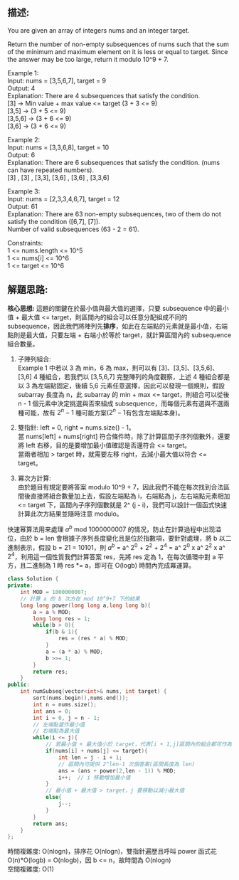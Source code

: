 ## 描述:
You are given an array of integers nums and an integer target.

Return the number of non-empty subsequences of nums such that the sum of the minimum and maximum element on it is less or equal to target. Since the answer may be too large, return it modulo 10^9 + 7.  

Example 1:  
Input: nums = [3,5,6,7], target = 9  
Output: 4  
Explanation: There are 4 subsequences that satisfy the condition.  
[3] -> Min value + max value <= target (3 + 3 <= 9)   
[3,5] -> (3 + 5 <= 9)  
[3,5,6] -> (3 + 6 <= 9)  
[3,6] -> (3 + 6 <= 9)  

Example 2:  
Input: nums = [3,3,6,8], target = 10  
Output: 6  
Explanation: There are 6 subsequences that satisfy the condition. (nums can have repeated numbers).  
[3] , [3] , [3,3], [3,6] , [3,6] , [3,3,6]   

Example 3:  
Input: nums = [2,3,3,4,6,7], target = 12  
Output: 61  
Explanation: There are 63 non-empty subsequences, two of them do not satisfy the condition ([6,7], [7]).  
Number of valid subsequences (63 - 2 = 61).  

Constraints:  
1 <= nums.length <= 10^5  
1 <= nums[i] <= 10^6  
1 <= target <= 10^6

## 解題思路:
**核心思想:**
這題的關鍵在於最小值與最大值的選擇，只要 subsequence 中的最小值 + 最大值 <= target，則區間內的組合可以任意分配組成不同的 subsequence，因此我們將陣列先**排序**，如此在左端點的元素就是最小值，右端點則是最大值，只要左端 + 右端小於等於 target，就計算區間內的 subsequence 組合數量。

1. 子陣列組合:  
Example 1 中若以 3 為 min，6 為 max，則可以有 [3]、[3,5]、[3,5,6]、[3,6] 4 種組合，若我們以 [3,5,6,7] 完整陣列的角度觀察，上述 4 種組合都是以 3 為左端點固定，後續 5,6 元素任意選擇，因此可以發現一個規則，假設 subarray 長度為 n，此 subarray 的 min + max <= target，則組合可以從後 n - 1 個元素中決定挑選與否來組成 subsequence，而每個元素有選與不選兩種可能，故有 $2^n-1$ 種可能方案($2^n-1$有包含左端點本身)。  

2. 雙指針:
left = 0, right = nums.size() - 1。  
當 nums[left] + nums[right] 符合條件時，除了計算區間子序列個數外，還要將 left 右移，目的是要增加最小值確認是否還符合 <= target。  
當兩者相加 > target 時，就需要左移 right，去減小最大值以符合 <= target。  

3. 冪次方計算:  
由於題目有規定要將答案 modulo 10^9 + 7，因此我們不能在每次找到合法區間後直接將組合數量加上去，假設左端點為 i，右端點為 j，左右端點元素相加 <= target 下，區間內子序列個數就是 2^ (j - i)，我們可以設計一個函式快速計算此次方結果並隨時注意 modulo。  

快速幂算法用来處理 $a^b$ mod 1000000007 的情况，防止在計算過程中出现溢位，由於 b = len 會根據子序列長度變化且是位於指數項，要針對處理，將 b 以二進制表示，假設 b = 21 = 10101，則 $a^b$ = a^ $2^0$ + $2^2$ + $2^4$ = a^ $2^0$ x a^ $2^2$ x a^ $2^4$，利用這一個性質我們計算答案 res，先將 res 定為 1，在每次循環中對 a 平方，且二進制為 1 時 res *= a，即可在 O(logb) 時間內完成冪運算。

```C++
class Solution {
private:
    int MOD = 1000000007;
    // 計算 a 的 b 次方在 mod 10^9+7 下的結果 
    long long power(long long a,long long b){
        a = a % MOD;
        long long res = 1;
        while(b > 0){
            if(b & 1){
                res = (res * a) % MOD;
            }
            a = (a * a) % MOD;
            b >>= 1;
        }
        return res;
    }
public:
    int numSubseq(vector<int>& nums, int target) {
        sort(nums.begin(),nums.end());
        int n = nums.size();
        int ans = 0;
        int i = 0, j = n - 1;
        // 左端點當作最小值
        // 右端點為最大值
        while(i <= j){
            // 若最小值 + 最大值小於 target，代表[i + 1,j]區間內的組合都可作為 subsequence
            if(nums[i] + nums[j] <= target){
                int len = j - i + 1;
                // 區間內可提供 2^len-1 次個答案(區間長度為 len)
                ans = (ans + power(2,len - 1)) % MOD;
                i++;  // i 移動增加最小值
            }
            // 最小值 + 最大值 > target，j 要移動以減小最大值
            else{
                j--;
            }
        }
        return ans;
    }
};
```
時間複雜度: O(nlogn)，排序花 O(nlogn)，雙指針遍歷且呼叫 power 函式花 O(n)*O(logb) = O(nlogb)，因 b <= n，故時間為 O(nlogn)  
空間複雜度: O(1)
